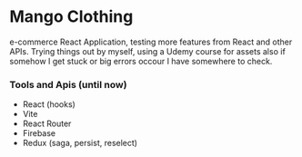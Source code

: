 # Mango Clothing

e-commerce React Application, testing more features from React and other APIs.
Trying things out by myself, using a Udemy course for assets also if somehow I get stuck or big errors occour I have somewhere to check.

### Tools and Apis (until now)

- React (hooks)
- Vite
- React Router
- Firebase
- Redux (saga, persist, reselect)
